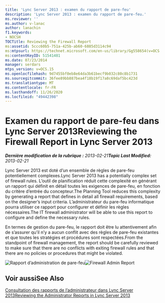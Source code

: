 ```yaml
---
title: 'Lync Server 2013 : examen du rapport de pare-feu'
description: 'Lync Server 2013 : examen du rapport de pare-feu.'
ms.reviewer: ''
ms.author: v-lanac
author: lanachin
f1.keywords:
- NOCSH
TOCTitle: Reviewing the Firewall Report
ms:assetid: 5ccc60b5-751a-425b-ab60-6885d3114c94
ms:mtpsurl: https://technet.microsoft.com/en-us/library/Gg558654(v=OCS.15)
ms:contentKeyID: 51541481
ms.date: 07/23/2014
manager: serdars
mtps_version: v=OCS.15
ms.openlocfilehash: 9d7455bf0eb8e64da3b61becf9b032c80c8b1731
ms.sourcegitcommit: 36fee89bb887bea4f18b19f17a8c69daf5bc423d
ms.translationtype: MT
ms.contentlocale: fr-FR
ms.lasthandoff: 11/26/2020
ms.locfileid: "49442398"
---
```

# <a name="reviewing-the-firewall-report-in-lync-server-2013"></a><span data-ttu-id="41de9-103">Examen du rapport de pare-feu dans Lync Server 2013</span><span class="sxs-lookup"><span data-stu-id="41de9-103">Reviewing the Firewall Report in Lync Server 2013</span></span>

<div data-xmlns="http://www.w3.org/1999/xhtml">

<div class="topic" data-xmlns="http://www.w3.org/1999/xhtml" data-msxsl="urn:schemas-microsoft-com:xslt" data-cs="https://msdn.microsoft.com/">

<div data-asp="https://msdn2.microsoft.com/asp">



</div>

<div id="mainSection">

<div id="mainBody"><span data-ttu-id="41de9-104">

<span> </span></span><span class="sxs-lookup"><span data-stu-id="41de9-104">

<span> </span></span></span>

<span data-ttu-id="41de9-105">_**Dernière modification de la rubrique :** 2013-02-21_</span><span class="sxs-lookup"><span data-stu-id="41de9-105">_**Topic Last Modified:** 2013-02-21_</span></span>

<span data-ttu-id="41de9-106">Lync Server 2013 est doté d’un ensemble de règles de pare-feu potentiellement complexes.</span><span class="sxs-lookup"><span data-stu-id="41de9-106">Lync Server 2013 has a potentially complex set of firewall rules.</span></span> <span data-ttu-id="41de9-107">L’outil de planification réduit cette complexité en générant un rapport qui définit en détail toutes les exigences de pare-feu, en fonction du critère d’entrée du concepteur.</span><span class="sxs-lookup"><span data-stu-id="41de9-107">The Planning Tool reduces this complexity by generating a report that defines in detail all firewall requirements, based on the designer’s input criteria.</span></span> <span data-ttu-id="41de9-108">L’administrateur du pare-feu informatique pourra utiliser ce rapport pour configurer et définir les règles nécessaires.</span><span class="sxs-lookup"><span data-stu-id="41de9-108">The IT firewall administrator will be able to use this report to configure and define the necessary rules.</span></span>

<span data-ttu-id="41de9-109">En termes de gestion du pare-feu, le rapport doit être lu attentivement afin de s’assurer qu’il n’y a aucun conflit avec des règles de pare-feu existantes et que toutes les stratégies et procédures sont respectées.</span><span class="sxs-lookup"><span data-stu-id="41de9-109">From the standpoint of firewall management, the report should be carefully reviewed to make sure that there are no conflicts with exiting firewall rules and that there are no policies or procedures that might be violated.</span></span>

<span data-ttu-id="41de9-110">![Rapport d’administration de pare-feu](images/Gg558654.575c1081-5849-45a2-b73c-ab96f55518c3(OCS.15).jpg "Rapport d’administration de pare-feu")</span><span class="sxs-lookup"><span data-stu-id="41de9-110">![Firewall Admin Report](images/Gg558654.575c1081-5849-45a2-b73c-ab96f55518c3(OCS.15).jpg "Firewall Admin Report")</span></span>

<div>

## <a name="see-also"></a><span data-ttu-id="41de9-111">Voir aussi</span><span class="sxs-lookup"><span data-stu-id="41de9-111">See Also</span></span>


[<span data-ttu-id="41de9-112">Consultation des rapports de l’administrateur dans Lync Server 2013</span><span class="sxs-lookup"><span data-stu-id="41de9-112">Reviewing the Administrator Reports in Lync Server 2013</span></span>](lync-server-2013-reviewing-the-administrator-reports.md)  
  

<span data-ttu-id="41de9-113"></div>

</div>

<span> </span>

</div>

</div>

</span><span class="sxs-lookup"><span data-stu-id="41de9-113"></div>

</div>

<span> </span>

</div>

</div>

</span></span></div>

